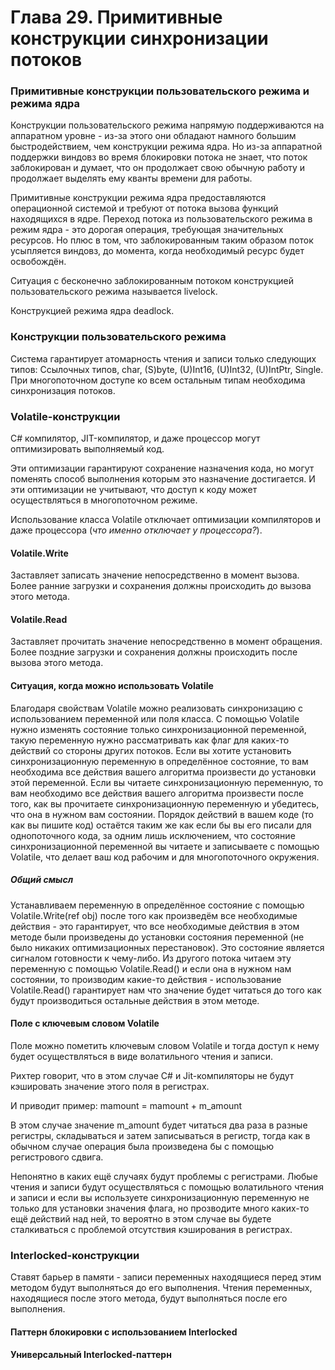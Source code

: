 # Глава 29. Примитивные конструкции синхронизации потоков

### Примитивные конструкции пользовательского режима и режима ядра

Конструкции пользовательского режима напрямую поддерживаются на аппаратном уровне - из-за этого они обладают намного большим быстродействием, чем конструкции режима ядра. Но из-за аппаратной поддержки виндовз во время блокировки потока не знает, что поток заблокирован и думает, что он продолжает свою обычную работу и продолжает выделять ему кванты времени для работы.

Примитивные конструкции режима ядра предоставляются операционной системой и требуют от потока вызова функций находящихся в ядре. Переход потока из пользовательского режима в режим ядра - это дорогая операция, требующая значительных ресурсов. Но плюс в том, что заблокированным таким образом поток усыпляется виндовз, до момента, когда необходимый ресурс будет освобождён.

Ситуация с бесконечно заблокированным потоком конструкцией пользовательского режима называется livelock.

Конструкцией режима ядра deadlock.

### Конструкции пользовательского режима

Система гарантирует атомарность чтения и записи только следующих типов: Ссылочных типов, char, \(S\)byte, \(U\)Int16, \(U\)Int32, \(U\)IntPtr, Single. При многопоточном доступе ко всем остальным типам необходима синхронизация потоков.

### Volatile-конструкции

C\# компилятор, JIT-компилятор, и даже процессор могут оптимизировать выполняемый код.

Эти оптимизации гарантируют сохранение назначения кода, но могут поменять способ выполнения которым это назначение достигается. И эти оптимизации не учитывают, что доступ к коду может осуществляться в многопоточном режиме.

Использование класса Volatile отключает оптимизации компиляторов и даже процессора \(_что именно отключает у процессора?_\).

#### Volatile.Write

Заставляет записать значение непосредственно в момент вызова. Более ранние загрузки и сохранения должны происходить до вызова этого метода.

#### Volatile.Read

Заставляет прочитать значение непосредственно в момент обращения. Более поздние загрузки и сохранения должны происходить после вызова этого метода.

#### Ситуация, когда можно использовать Volatile

Благодаря свойствам Volatile можно реализовать синхронизацию с использованием переменной или поля класса. С помощью Volatile нужно изменять состояние только синхронизационной переменной, такую переменную нужно рассматривать как флаг для каких-то действий со стороны других потоков. Если вы хотите установить синхронизационную переменную в определённое состояние, то вам необходима все действия вашего алгоритма произвести до установки этой переменной. Если вы читаете синхронизационную переменную, то вам необходимо все действия вашего алгоритма произвести после того, как вы прочитаете синхронизационную переменную и убедитесь, что она в нужном вам состоянии. Порядок действий в вашем коде \(то как вы пишите код\) остаётся таким же как если бы вы его писали для однопоточного кода, за одним лишь исключением, что состояние синхронизационной переменной вы читаете и записываете с помощью Volatile, что делает ваш код рабочим и для многопоточного окружения.

##### Общий смысл

Устанавливаем переменную в определённое состояние с помощью Volatile.Write\(ref obj\) после того как произведём все необходимые действия - это гарантирует, что все необходимые действия в этом методе были произведены до установки состояния переменной \(не было никаких оптимизационных перестановок\). Это состояние является сигналом готовности к чему-либо. Из другого потока читаем эту переменную с помощью Volatile.Read\(\) и если она в нужном нам состоянии, то производим какие-то действия - использование Volatile.Read\(\) гарантирует нам что значение будет читаться до того как будут производиться остальные действия в этом методе.

#### Поле с ключевым словом Volatile

Поле можно пометить ключевым словом Volatile и тогда доступ к нему будет осуществляться в виде волатильного чтения и записи.

Рихтер говорит, что в этом случае C\# и Jit-компиляторы не будут кэшировать значение этого поля в регистрах.

И приводит пример: mamount = mamount + m\_amount

В этом случае значение m\_amount будет читаться два раза в разные регистры, складываться и затем записываться в регистр, тогда как в обычном случае операция была произведена бы с помощью регистрового сдвига.

Непонятно в каких ещё случаях будут проблемы с регистрами. Любые чтения и записи будут осуществляться с помощью волатильного чтения и записи и если вы используете синхронизационную переменную не только для установки значения флага, но прозводите много каких-то ещё действий над ней, то вероятно в этом случае вы будете сталкиваться с проблемой отсутствия кэширования в регистрах.

### Interlocked-конструкции

Ставят барьер в памяти - записи переменных находящиеся перед этим методом будут выполняться до его выполнения. Чтения переменных, находящиеся после этого метода, будут выполняться после его выполнения.

#### Паттерн блокировки с использованием Interlocked



#### Универсальный Interlocked-паттерн



